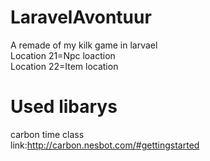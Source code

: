 # LaravelAvontuur
A remade of my kilk game in larvael <br>
Location 21=Npc loaction <br>
Location 22=Item location

# Used libarys
carbon time class <br> link:http://carbon.nesbot.com/#gettingstarted
